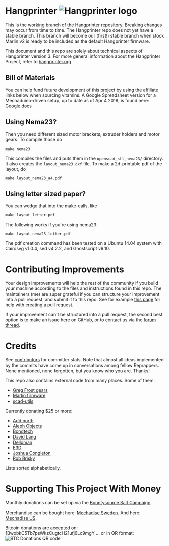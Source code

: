 Hangprinter ![Hangprinter logo](https://vitana.se/opr3d/tbear/bilder/logo_blue_50.png)
===========

This is the working branch of the Hangprinter repository.
Breaking changes may occur from time to time.
The Hangprinter repo does not yet have a stable branch.
This branch will become our (first!) stable branch when stock Marlin v2 is ready to be included as the default Hangprinter firmware.

This document and this repo are solely about technical aspects of Hangprinter version 3.
For more general information about the Hangprinter Project, refer to [hangprinter.org](https://hangprinter.org)

Bill of Materials
----------------
You can help fund future development of this project by using the affiliate links below when sourcing vitamins.
A Google Spreadsheet version for a Mechaduino-driven setup, up to date as of Apr 4 2018, is found here: [Google docs](https://docs.google.com/spreadsheets/d/1lOPZoF1P2OSdJcijZRVrwAEVFh3LLAnf6-s6k-hlbZU/edit?usp=sharing)

Using Nema23?
----------------
Then you need different sized motor brackets, extruder holders and motor gears.
To compile those do
```
make nema23
```
This compiles the files and puts them in the `openscad_stl_nema23/` directory.
It also creates the `layout_nema23.dxf` file.
To make a 2d-printable pdf of the layout, do
```
make layout_nema23_a4.pdf
```

Using letter sized paper?
-------------------------
You can wedge that into the make-calls, like
```
make layout_letter.pdf
```
The following works if you're using nema23:
```
make layout_nema23_letter.pdf
```

The pdf creation command has been tested on a Ubuntu 14.04 system
with Cairosvg v1.0.4, sed v4.2.2, and Ghostscript v9.10.

Contributing Improvements
====================
Your design improvements will help the rest of the community if you build your machine according to the files and instructions found in this repo.
The maintainers (me) are super grateful if you can structure your improvement into a pull request, and submit it to this repo.
See for example [this page](https://stackoverflow.com/questions/14680711/how-to-do-a-github-pull-request#14681796) for help with creating a pull request.

If your improvement can't be structured into a pull request, the second best option is to make an issue here on GitHub, or to contact us via the
[forum thread](http://forums.reprap.org/read.php?1,792937,796309).

Credits
============
See [contributors](https://github.com/tobbelobb/hangprinter/graphs/contributors) for committer stats.
Note that almost all ideas implemented by the commits have come up in conversations among fellow Reprappers.
None mentioned, none forgotten, but you know who you are.
Thanks!

This repo also contains external code from many places. Some of them:
* [Greg Frost gears](http://www.thingiverse.com/thing:3575)
* [Marlin firmware](https://github.com/MarlinFirmware/Marlin)
* [scad-utils](https://github.com/openscad/scad-utils)

Currently donating $25 or more:
* [Add:north](https://addnorth.com/)
* [Aleph Objects](https://www.alephobjects.com/)
* [Bondtech](http://www.bondtech.se/)
* [David Lang](https://www.bountysource.com/people/50149-david-lang)
* [Delloman](https://www.bountysource.com/people/56602-delloman)
* [E3D](https://e3d-online.com)
* [Joshua Congleton](https://www.bountysource.com/people/49918-joshua-congleton)
* [Rob Brisky](https://www.bountysource.com/people/49764-rob-brisky)

Lists sorted alphabetically.

Supporting This Project With Money
==================================
Monthly donations can be set up via the [Bountysource Salt Campaign](https://salt.bountysource.com/teams/hangprinter).

Merchandise can be bought here: [Mechadise Sweden](http://spreadshirt.se/shops/hangprinter-merchandise).
And here: [Mechadise US](http://spreadshirt.com/shops/hangprinter-merchandise).

Bitcoin donations are accepted on: 1BwobkC5Tb7psWkzCugtcH21ufj6Lc9mgY
... or in QR format:<br />![BTC Donations QR code](https://hangprinter.org/images/BTC_donations.png)
